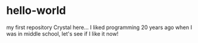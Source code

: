 # hello-world
my first repository
Crystal here...
I liked programming 20 years ago when I was in middle school, let's see if I like it now!
